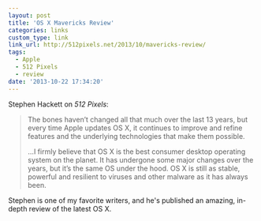 ```yaml
---
layout: post
title: 'OS X Mavericks Review'
categories: links
custom_type: link
link_url: http://512pixels.net/2013/10/mavericks-review/
tags:
  - Apple
  - 512 Pixels
  - review
date: '2013-10-22 17:34:20'
---
```

Stephen Hackett on *512 Pixels*:

>The bones haven’t changed all that much over the last 13 years, but every time Apple updates OS X, it continues to improve and refine features and the underlying technologies that make them possible.
>
>…I firmly believe that OS X is the best consumer desktop operating system on the planet. It has undergone some major changes over the years, but it’s the same OS under the hood. OS X is still as stable, powerful and resilient to viruses and other malware as it has always been.

Stephen is one of my favorite writers, and he's published an amazing, in-depth review of the latest OS X. 